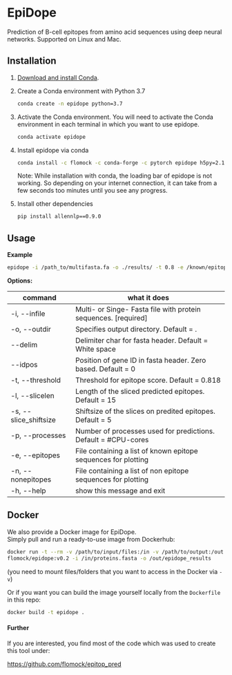 # EpiDope
Prediction of B-cell epitopes from amino acid sequences using deep neural networks. Supported on Linux and Mac.
## Installation

1.  [Download and install Conda](https://conda.io/projects/conda/en/latest/user-guide/install/index.html).

2.  Create a Conda environment with Python 3.7

    ```bash
    conda create -n epidope python=3.7
    ```
    
3.  Activate the Conda environment. You will need to activate the Conda environment in each terminal in which you want to use epidope.

    ```bash
    conda activate epidope
    ```
4. Install epidope via conda 

    ```bash
    conda install -c flomock -c conda-forge -c pytorch epidope h5py=2.10 jsonnet 
    ```
   Note: While installation with conda, the loading bar of epidope is not working. So depending on your internet connection, it can take from a few seconds too minutes until you see any progress.
   
5. Install other dependencies

    ```bash
    pip install allennlp==0.9.0
    ```

## Usage
**Example**

```bash
epidope -i /path_to/multifasta.fa -o ./results/ -t 0.8 -e /known/epitopes.txt
```

**Options:**


command | what it does
  ------------- | -------------
-i, --infile          |Multi- or Singe- Fasta file with protein sequences.  [required]
-o, --outdir          |Specifies output directory. Default = .
--delim               |Delimiter char for fasta header. Default = White space
--idpos               |Position of gene ID in fasta header. Zero based. Default = 0
-t, --threshold       |Threshold for epitope score. Default = 0.818
-l, --slicelen        |Length of the sliced predicted epitopes. Default = 15
-s, --slice_shiftsize |Shiftsize of the slices on predited epitopes. Default = 5
-p, --processes       |Number of processes used for predictions. Default = #CPU-cores
-e, --epitopes        |File containing a list of known epitope sequences for plotting
-n, --nonepitopes     |File containing a list of non epitope sequences for plotting
-h, --help            |show this message and exit

## Docker
We also provide a Docker image for EpiDope.  
Simply pull and run a ready-to-use image from Dockerhub:  
```bash
docker run -t --rm -v /path/to/input/files:/in -v /path/to/output:/out \
flomock/epidope:v0.2 -i /in/proteins.fasta -o /out/epidope_results
```
(you need to mount files/folders that you want to access in the Docker via `-v`)

Or if you want you can build the image yourself locally from the `Dockerfile` in this repo:
```bash
docker build -t epidope .
```


#### Further
If you are interested, you find most of the code which was used to create this tool under:

https://github.com/flomock/epitop_pred
